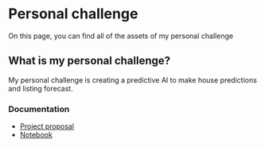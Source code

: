 # Personal challenge
On this page, you can find all of the assets of my personal challenge

## What is my personal challenge?
My personal challenge is creating a predictive AI to make house predictions and listing forecast. 

### Documentation
- [Project proposal](https://github.com/Arthur-Brouwers/ArthurBrouwersS4AI/tree/main/Documentation/Personal%20Challenge/Project%20Proposal)
- [Notebook](https://github.com/Arthur-Brouwers/ArthurBrouwersS4AI/blob/main/Documentation/Personal%20Challenge/Home%20appraisal.ipynb)
